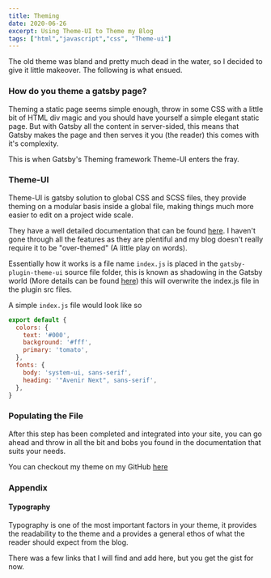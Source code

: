 ```yaml
---
title: Theming
date: 2020-06-26
excerpt: Using Theme-UI to Theme my Blog
tags: ["html","javascript","css", "Theme-ui"]
---
```


The old theme was bland and pretty much dead in the water, so I decided to give
it little makeover. The following is what ensued. 

### How do you theme a gatsby page?

Theming a static page seems simple enough, throw in some CSS with a little bit
of HTML div magic and you should have yourself a simple elegant static page.
But with Gatsby all the content in server-sided, this means that Gatsby makes
the page and then serves it you (the reader) this comes with it's complexity.

This is when Gatsby's Theming framework Theme-UI enters the fray. 

### Theme-UI

Theme-UI is gatsby solution to global CSS and SCSS files, they provide theming
on a modular basis inside a global file, making things much more easier to edit
on a project wide scale. 

They have a well detailed documentation that can be found
[here](https://theme-ui.com/home). I haven't gone through all the features as
they are plentiful and my blog doesn't really require it to be "over-themed" (A
little play on words).

Essentially how it works is a file name `index.js` is placed in the
`gatsby-plugin-theme-ui` source file folder, this is known as shadowing in the
Gatsby world (More details can be found
[here]()) this will overwrite the index.js file in the plugin src files. 

A simple `index.js` file would look like so

```javascript
export default {
  colors: {
    text: '#000',
    background: '#fff',
    primary: 'tomato',
  },
  fonts: {
    body: 'system-ui, sans-serif',
    heading: '"Avenir Next", sans-serif',
  },
}
```

### Populating the File

After this step has been completed and integrated into your site, you can go
ahead and throw in all the bit and bobs you found in the documentation that
suits your needs. 

You can checkout my theme on my GitHub
[here](https://github.com/CodeForMMA/portfolio/blob/master/src/gatsby-plugin-theme-ui/index.js)

### Appendix

#### Typography

Typography is one of the most important factors in your theme, it provides the
readability to the theme and a provides a general ethos of what the reader
should expect from the blog. 

There was a few links that I will find and add here, but you get the gist for now. 


